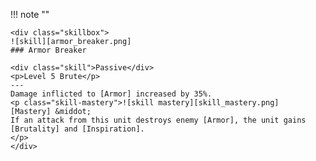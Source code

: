 !!! note ""

    <div class="skillbox">
    ![skill][armor_breaker.png]
    ### Armor Breaker

    <div class="skill">Passive</div>
    <p>Level 5 Brute</p>
    ---
    Damage inflicted to [Armor] increased by 35%.
    <p class="skill-mastery">![skill mastery][skill_mastery.png]  [Mastery] &middot; 
    If an attack from this unit destroys enemy [Armor], the unit gains [Brutality] and [Inspiration].     
    </p>
    </div>
